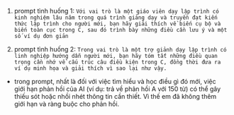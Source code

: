 1. prompt tình huống 1:
   `Với vai trò là một giáo viên dạy lập trình có kinh nghiệm lâu năm trong quá trình giảng dạy và truyền đạt kiến thức lập trình cho người mới, bạn hãy giải thích về biến cụ bộ và biến toàn cục trong C, sau đó trình bày những điều cần lưu ý và một số ví dụ đơn giản`

2. prompt tình huống 2:
   `Trong vai trò là một trợ giảnh dạy lập trình có linh nghiệp hướng dẫn người mới, bạn hãy tóm tắt những điều quan trọng cần nhớ về cấu trúc câu điều kiện trong C, đồng thời đưa ra ví dụ minh họa và giải thích vì sao lại như vậy.`

- trong prompt, nhất là đối với việc tìm hiểu và học điều gì đó mới, việc giới hạn phản hồi của AI (ví dụ: trả về phản hồi A với 150 từ) có thể gây thiếu sót hoặc nhồi nhét thông tin cần thiết. Vì thế em đã không thêm giới hạn và ràng buộc cho phản hồi.
